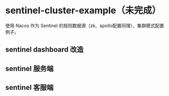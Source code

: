 # sentinel-cluster-example（未完成）

使用 Nacos 作为 Sentinel 的规则数据源（zk、apollo配置同理），集群模式配置例子。

## sentinel dashboard 改造


## sentinel 服务端


## sentinel 客服端
